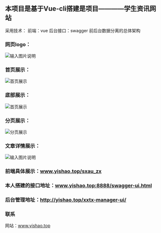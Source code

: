 ## 本项目是基于Vue-cli搭建是项目————学生资讯网站
采用技术：
前端：vue
后台接口：swagger
前后台数据分离的总体架构
### **网页logo：** 
![输入图片说明](https://images.gitee.com/uploads/images/2021/0802/171836_1eec53a8_7478322.png "src=http___ku.90sjimg.com_element_pic_18_06_18_432eeab95ce27fc60807772f89ebb998.jpg&refer=http___ku.90sjimg.png")
### 首页展示：
![首页展示](https://images.gitee.com/uploads/images/2021/0817/140942_d28f6176_7478322.png "屏幕截图.png")
### 底部展示：
![首页展示](https://images.gitee.com/uploads/images/2021/0817/141107_1f013eca_7478322.png "屏幕截图.png")

### 分页展示：
![分页展示](https://images.gitee.com/uploads/images/2021/0817/141159_9f63bb70_7478322.png "屏幕截图.png")

### 文章详情展示：
![输入图片说明](https://images.gitee.com/uploads/images/2021/0817/141259_b5dd1250_7478322.png "屏幕截图.png")

### 前端具体展示：www.yishao.top/sxau_zx
### 本人搭建的接口地址：www.yishao.top:8888/swagger-ui.html
### 后台管理地址：http://yishao.top/xxtx-manager-ui/
### 联系
网站：www.yishao.top
